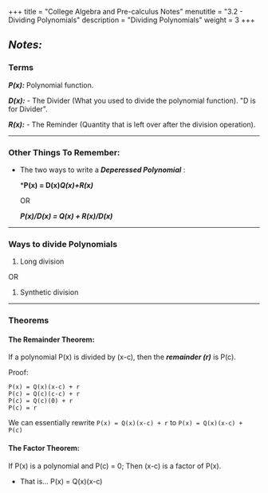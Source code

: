 +++
title = "College Algebra and Pre-calculus Notes"
menutitle = "3.2 - Dividing Polynomials"
description = "Dividing Polynomials"
weight = 3
+++

## _Notes:_

### Terms

***P(x):*** Polynomial function.

***D(x):*** - The Divider (What you used to divide the polynomial function). "D is for Divider".

***R(x):*** - The Reminder (Quantity that is left over after the division operation).

---

### Other Things To Remember:

- The two ways to write a ***Deperessed Polynomial*** :

    ***P(x) = D(x)*Q(x)+R(x)***

    OR

    ***P(x)/D(x) = Q(x) + R(x)/D(x)***

---

### Ways to divide Polynomials

1. Long division

  OR

1. Synthetic division

---

### Theorems

#### The Remainder Theorem:
If a polynomial P(x) is divided by (x-c), then the ***remainder (r)*** is P(c).

Proof:
```
P(x) = Q(x)(x-c) + r
P(c) = Q(c)(c-c) + r
P(c) = Q(c)(0) + r
P(c) = r
```
We can essentially rewrite `P(x) = Q(x)(x-c) + r` to `P(x) = Q(x)(x-c) + P(c)`


#### The Factor Theorem:
If P(x) is a polynomial and P(c) = 0; Then (x-c) is a factor of P(x).
- That is... P(x) = Q(x)(x-c)
